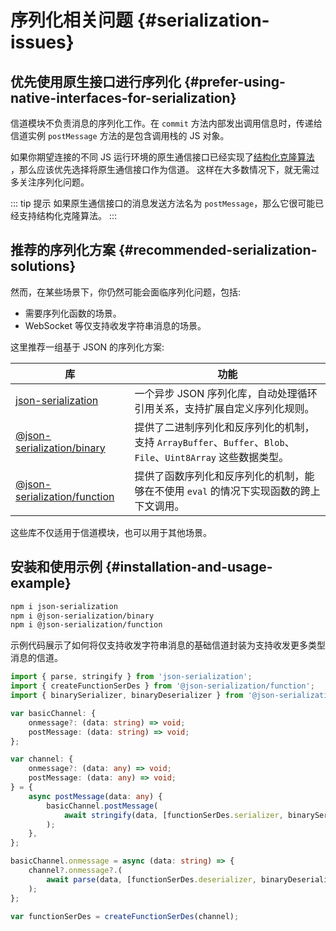 # 序列化相关问题 {#serialization-issues}

## 优先使用原生接口进行序列化 {#prefer-using-native-interfaces-for-serialization}

信道模块不负责消息的序列化工作。在 `commit` 方法内部发出调用信息时，传递给信道实例 `postMessage` 方法的是包含调用栈的 JS 对象。

如果你期望连接的不同 JS
运行环境的原生通信接口已经实现了[结构化克隆算法](https://developer.mozilla.org/zh-CN/docs/Web/API/Web_Workers_API/Structured_clone_algorithm)
，那么应该优先选择将原生通信接口作为信道。
这样在大多数情况下，就无需过多关注序列化问题。

::: tip 提示
如果原生通信接口的消息发送方法名为 `postMessage`，那么它很可能已经支持结构化克隆算法。
:::

## 推荐的序列化方案 {#recommended-serialization-solutions}

然而，在某些场景下，你仍然可能会面临序列化问题，包括:

-   需要序列化函数的场景。
-   WebSocket 等仅支持收发字符串消息的场景。

这里推荐一组基于 JSON 的序列化方案:

| 库                                                                                                                        | 功能                                                                                                          |
| ------------------------------------------------------------------------------------------------------------------------- | ------------------------------------------------------------------------------------------------------------- |
| [json-serialization](https://github.com/memo-cn/json-serialization/blob/main/packages/json/README.zh-CN.md)               | 一个异步 JSON 序列化库，自动处理循环引用关系，支持扩展自定义序列化规则。                                      |
| [@json-serialization/binary](https://github.com/memo-cn/json-serialization/blob/main/packages/binary/README.zh-CN.md)     | 提供了二进制序列化和反序列化的机制，支持 `ArrayBuffer`、`Buffer`、`Blob`、`File`、`Uint8Array` 这些数据类型。 |
| [@json-serialization/function](https://github.com/memo-cn/json-serialization/blob/main/packages/function/README.zh-CN.md) | 提供了函数序列化和反序列化的机制，能够在不使用 `eval` 的情况下实现函数的跨上下文调用。                        |

这些库不仅适用于信道模块，也可以用于其他场景。

## 安装和使用示例 {#installation-and-usage-example}

```bash
npm i json-serialization
npm i @json-serialization/binary
npm i @json-serialization/function
```

示例代码展示了如何将仅支持收发字符串消息的基础信道封装为支持收发更多类型消息的信道。

```ts
import { parse, stringify } from 'json-serialization';
import { createFunctionSerDes } from '@json-serialization/function';
import { binarySerializer, binaryDeserializer } from '@json-serialization/binary';

var basicChannel: {
    onmessage?: (data: string) => void;
    postMessage: (data: string) => void;
};

var channel: {
    onmessage?: (data: any) => void;
    postMessage: (data: any) => void;
} = {
    async postMessage(data: any) {
        basicChannel.postMessage(
            await stringify(data, [functionSerDes.serializer, binarySerializer]),
        );
    },
};

basicChannel.onmessage = async (data: string) => {
    channel?.onmessage?.(
        await parse(data, [functionSerDes.deserializer, binaryDeserializer]),
    );
};

var functionSerDes = createFunctionSerDes(channel);
```
